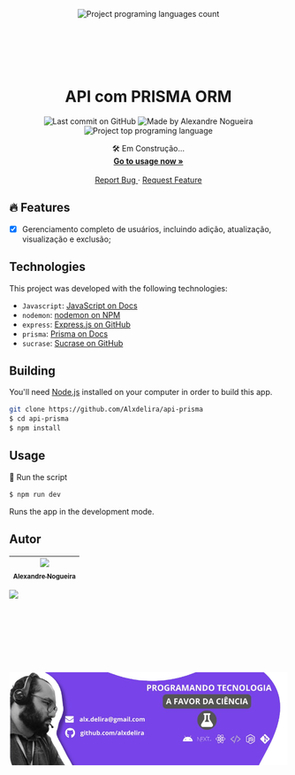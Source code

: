 <div align="center">
 <img 
      alt="Project programing languages count" 
      src="https://www.prisma.io/docs/img/logo-white.svg"
      width="400px"
    >  
    </br>
    </br>
    </br>
    </br>
    </br>
    </br>
  <!-- project name -->
  <h1 align="center">API com PRISMA ORM</h1>
  
  <!-- project badges -->
  <p align="center">   
    <img 
      alt="Last commit on GitHub" 
      src="https://img.shields.io/github/last-commit/Alxdelira/api-prisma?color=6A57D5"
    >   
    <img 
      alt="Made by Alexandre Nogueira" 
      src="https://img.shields.io/badge/made%20by-Alexandre%20Nogueira-%20?color=6A57D5"
    >
    <img 
      alt="Project top programing language" 
      src="https://img.shields.io/github/languages/top/Alxdelira/api-prisma?color=6A57D5"
    >
    <!-- <img 
      alt="GitHub license" 
      src="https://img.shields.io/github/license/Alxdelira/api-jfro?color=6A57D5"
    > -->
  </p> 

  <!-- project description and menu -->
  <p align="center">
      🛠️ Em Construção...
    <br />
    <a 
      href="https://api-jfro.vercel.app/">
      <strong>Go to usage now »</strong>
    </a>
    <br />
    <br />
    <a 
      href="https://github.com/Alxdelira/api-prisma/issues">
      Report Bug
    </a>
    ·
    <a 
      href="https://github.com/Alxdelira/api-prisma/issues/new">
      Request Feature
    </a>
  </p>
</div>

<!-- ## Preview

<div align="center">
  <a href="#">
      <img src="./assets/modelo.png" width="200" alt="preview" />
  </a>
</div> -->

## 🔥 Features
- [x] Gerenciamento completo de usuários, incluindo adição, atualização, visualização e exclusão;



## Technologies

This project was developed with the following technologies:

- `Javascript`: [JavaScript on Docs](https://developer.mozilla.org/pt-BR/docs/Web/JavaScript)
- `nodemon`: [nodemon on NPM](https://www.npmjs.com/package/nodemon)
- `express`: [Express.js on GitHub](https://github.com/expressjs/express)
- `prisma`: [Prisma on Docs](https://www.prisma.io/docs)
- `sucrase`: [Sucrase on GitHub](https://github.com/alangpierce/sucrase)



## Building

You'll need [Node.js](https://nodejs.org) installed on your computer in order to build this app.

```bash
git clone https://github.com/Alxdelira/api-prisma
$ cd api-prisma
$ npm install
```


## Usage

🔧 Run the script

```bash
$ npm run dev
```


Runs the app in the development mode.<br/>

## Autor

| [<img width="150px"  src="https://avatars.githubusercontent.com/u/102405026?v=4"><br><sub>Alexandre Nogueira</sub>](https://github.com/Alxdelira) |
| :---------------------------------------------------------------------------------------------------------------------------------------: |
<a target="_blank" href="https://www.linkedin.com/in/alxdelira/"><img src="https://img.shields.io/badge/linkedin-%230077B5.svg?style=for-the-badge&logo=linkedin&logoColor=white"/></a>

<br />
<br />
<br />
<br />
<br />
<br />
<p align="center">
  <a href="https://portfolioalxdelira.vercel.app/" target="_blank">
    <img align="center" src="src/assets/footer.png" alt="banner"/>
  </a>
</p>